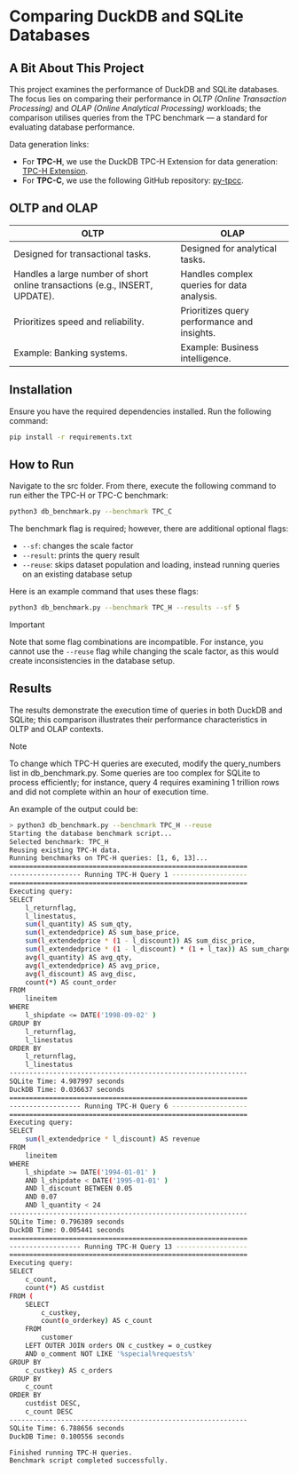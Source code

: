# Comparing DuckDB and SQLite Databases

## A Bit About This Project

This project examines the performance of DuckDB and SQLite databases. The focus lies on comparing their performance in *OLTP (Online Transaction Processing)* and *OLAP (Online Analytical Processing)* workloads; the comparison utilises queries from the TPC benchmark — a standard for evaluating database performance.

Data generation links:

- For **TPC-H**, we use the DuckDB TPC-H Extension for data generation: [TPC-H Extension](https://duckdb.org/docs/stable/core_extensions/tpch.html#installing-and-loading).
- For **TPC-C**, we use the following GitHub repository: [py-tpcc](https://github.com/apavlo/py-tpcc).

## OLTP and OLAP

| **OLTP**                          | **OLAP**                          |
|-----------------------------------|-----------------------------------|
| Designed for transactional tasks. | Designed for analytical tasks.    |
| Handles a large number of short online transactions (e.g., INSERT, UPDATE). | Handles complex queries for data analysis. |
| Prioritizes speed and reliability. | Prioritizes query performance and insights. |
| Example: Banking systems.         | Example: Business intelligence.  |

## Installation

Ensure you have the required dependencies installed. Run the following command:

```bash
pip install -r requirements.txt
```

## How to Run

Navigate to the src folder. From there, execute the following command to run either the TPC-H or TPC-C benchmark:

```bash
python3 db_benchmark.py --benchmark TPC_C
```

The benchmark flag is required; however, there are additional optional flags:

- `--sf`: changes the scale factor
- `--result`: prints the query result
- `--reuse`: skips dataset population and loading, instead running queries on an existing database setup

Here is an example command that uses these flags:

```bash
python3 db_benchmark.py --benchmark TPC_H --results --sf 5
```

> [!IMPORTANT]
> Note that some flag combinations are incompatible. For instance, you cannot use the `--reuse` flag while changing the 
scale factor, as this would create inconsistencies in the database setup.

## Results

The results demonstrate the execution time of queries in both DuckDB and SQLite; this comparison illustrates their performance characteristics in OLTP and OLAP contexts.

> [!NOTE]
> To change which TPC-H queries are executed, modify the query_numbers list in db_benchmark.py. 
Some queries are too complex for SQLite to process efficiently; for instance, query 4 requires examining 1 trillion rows 
and did not complete within an hour of execution time.

An example of the output could be:

```bash
> python3 db_benchmark.py --benchmark TPC_H --reuse
Starting the database benchmark script...
Selected benchmark: TPC_H
Reusing existing TPC-H data.
Running benchmarks on TPC-H queries: [1, 6, 13]...
============================================================
------------------ Running TPC-H Query 1 -------------------
============================================================
Executing query:
SELECT
    l_returnflag,
    l_linestatus,
    sum(l_quantity) AS sum_qty,
    sum(l_extendedprice) AS sum_base_price,
    sum(l_extendedprice * (1 - l_discount)) AS sum_disc_price,
    sum(l_extendedprice * (1 - l_discount) * (1 + l_tax)) AS sum_charge,
    avg(l_quantity) AS avg_qty,
    avg(l_extendedprice) AS avg_price,
    avg(l_discount) AS avg_disc,
    count(*) AS count_order
FROM
    lineitem
WHERE
    l_shipdate <= DATE('1998-09-02' )
GROUP BY
    l_returnflag,
    l_linestatus
ORDER BY
    l_returnflag,
    l_linestatus
------------------------------------------------------------
SQLite Time: 4.987997 seconds
DuckDB Time: 0.036637 seconds
============================================================
------------------ Running TPC-H Query 6 -------------------
============================================================
Executing query:
SELECT
    sum(l_extendedprice * l_discount) AS revenue
FROM
    lineitem
WHERE
    l_shipdate >= DATE('1994-01-01' )
    AND l_shipdate < DATE('1995-01-01' )
    AND l_discount BETWEEN 0.05
    AND 0.07
    AND l_quantity < 24
------------------------------------------------------------
SQLite Time: 0.796389 seconds
DuckDB Time: 0.005441 seconds
============================================================
------------------ Running TPC-H Query 13 ------------------
============================================================
Executing query:
SELECT
    c_count,
    count(*) AS custdist
FROM (
    SELECT
        c_custkey,
        count(o_orderkey) AS c_count
    FROM
        customer
    LEFT OUTER JOIN orders ON c_custkey = o_custkey
    AND o_comment NOT LIKE '%special%requests%'
GROUP BY
    c_custkey) AS c_orders
GROUP BY
    c_count
ORDER BY
    custdist DESC,
    c_count DESC
------------------------------------------------------------
SQLite Time: 6.788656 seconds
DuckDB Time: 0.100556 seconds

Finished running TPC-H queries.
Benchmark script completed successfully.
```
